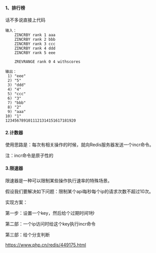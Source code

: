 #### 1、排行榜

话不多说直接上代码

```
输入：
	ZINCRBY rank 1 aaa
    ZINCRBY rank 2 bbb
    ZINCRBY rank 3 ccc
    ZINCRBY rank 4 ddd
    ZINCRBY rank 5 eee

    ZREVRANGE rank 0 4 withscores

输出：
 1) "eee"
 2) "5"
 3) "ddd"
 4) "4"
 5) "ccc"
 6) "3"
 7) "bbb"
 8) "2"
 9) "aaa"
10) "1"
1234567891011121314151617181920
```

#### 2.计数器

使用思路是：每次有相关操作的时候，就向Redis服务器发送一个incr命令。

注：incr命令是原子性的

#### 3.限速器

限速器是一种可以限制某些操作执行速率的特殊场景。

假设我们要解决如下问题：限制某个api每秒每个ip的请求次数不超过10次。

实现方案：

 第一步：设置一个key，然后给个过期时间1秒

 第二部：一个ip访问时给这个key执行incr命令

 第三部：给个分支判断

 https://www.php.cn/redis/449175.html